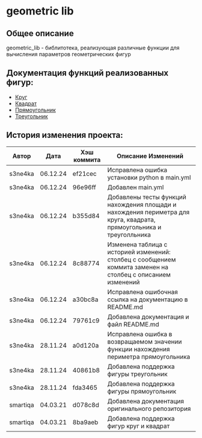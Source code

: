 # geometric lib

## Общее описание
geometric_lib - библитотека, реализующая различные функции для вычисления параметров геометрических фигур

## Документация функций реализованных фигур:
* [Круг](./circle.md)
* [Квадрат](./square.md)
* [Прямоугольник](./rectangle.md)
* [Треугольник](./triangle.md)

## История изменения проекта:
|  Автор   |   Дата   | Хэш коммита |                               Описание Изменений                                                           	  |
|----------|----------|-------------|---------------------------------------------------------------------------------------------------------------------|
| s3ne4ka  | 06.12.24 |   ef21cec   |Исправлена ошибка установки python в main.yml					                   		  |
| s3ne4ka  | 06.12.24 |   96e96ff   |Добавлен main.yml 													  |
| s3ne4ka  | 06.12.24 |   b355d84   |Добавлены тесты функций нахождения площади и нахождения периметра для круга, квадрата, прямоугольника и треуголльника|
| s3ne4ka  | 06.12.24 |   8c88774   |Изменена таблица с историей изменений: столбец с сообщением коммита заменен на столбец с описанием изменений	  |
| s3ne4ka  | 06.12.24 |   a30bc8a   |Исправлена ошибочная ссылка на документацию в README.md                                                              |
| s3ne4ka  | 06.12.24 |   79761c9   |Добавлена документация и файл README.md                                                                     	  |
| s3ne4ka  | 28.11.24 |   a0d120a   |Исправлена ошибка в возвращаемом значении функции нахождения периметра прямоугольника                       	  |
| s3ne4ka  | 28.11.24 |   40861b8   |Добавлена поддержка фигуры треугольник                                                                      	  |
| s3ne4ka  | 28.11.24 |   fda3465   |Добавлена поддержка фигуры прямоугольник                                                                    	  |
| smartiqa | 04.03.21 |   d078c8d   |Добавлена документация оригинального репозитория                                                            	  |
| smartiqa | 04.03.21 |   8ba9aeb   |Добавлена поддержка фигур круг и квадрат                                                                    	  |

